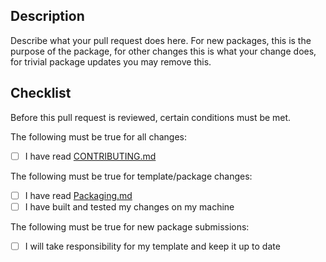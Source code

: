 ## Description

Describe what your pull request does here. For new packages, this is the
purpose of the package, for other changes this is what your change does,
for trivial package updates you may remove this.

## Checklist

Before this pull request is reviewed, certain conditions must be met.

The following must be true for all changes:

- [ ] I have read [CONTRIBUTING.md](https://github.com/chimera-linux/cports/blob/master/CONTRIBUTING.md)

The following must be true for template/package changes:

- [ ] I have read [Packaging.md](https://github.com/chimera-linux/cports/blob/master/Packaging.md#quality_requirements)
- [ ] I have built and tested my changes on my machine

The following must be true for new package submissions:

- [ ] I will take responsibility for my template and keep it up to date

